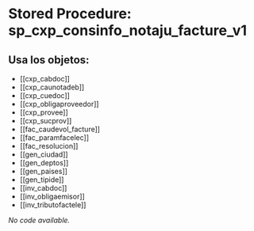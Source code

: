 # Stored Procedure: sp_cxp_consinfo_notaju_facture_v1

## Usa los objetos:
- [[cxp_cabdoc]]
- [[cxp_caunotadeb]]
- [[cxp_cuedoc]]
- [[cxp_obligaproveedor]]
- [[cxp_provee]]
- [[cxp_sucprov]]
- [[fac_caudevol_facture]]
- [[fac_paramfacelec]]
- [[fac_resolucion]]
- [[gen_ciudad]]
- [[gen_deptos]]
- [[gen_paises]]
- [[gen_tipide]]
- [[inv_cabdoc]]
- [[inv_obligaemisor]]
- [[inv_tributofactele]]

*No code available.*

